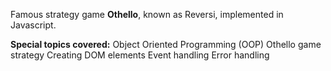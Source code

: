 Famous strategy game **Othello**, known as Reversi, implemented in Javascript.

**Special topics covered:**
Object Oriented Programming (OOP)
Othello game strategy
Creating DOM elements
Event handling
Error handling
